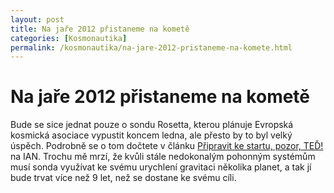 ```yaml
---
layout: post
title: Na jaře 2012 přistaneme na kometě
categories: [Kosmonautika]
permalink: /kosmonautika/na-jare-2012-pristaneme-na-komete.html
---
```

# Na jaře 2012 přistaneme na kometě

Bude se sice jednat pouze o sondu Rosetta, kterou plánuje Evropská kosmická asociace vypustit koncem ledna, ale přesto by to byl velký úspěch. Podrobně se o tom dočtete v článku [Připravit ke startu, pozor, TEĎ!](http://www.ian.cz/detart.asp?id=900) na IAN. Trochu mě mrzí, že kvůli stále nedokonalým pohonným systémům musí sonda využívat ke svému urychlení gravitaci několika planet, a tak jí bude trvat více než 9 let, než se dostane ke svému cíli.

